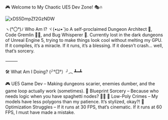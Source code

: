 🎮 Welcome to My Chaotic UE5 Dev Zone! 🎭🔥

![xDS5DmpZf2GzNDW](https://github.com/user-attachments/assets/fb5ad12b-1c8a-4bfb-a26f-7371c5844683)

ヽ(°〇°)ﾉ Who Am I? ヾ(•ω•`)o
A self-proclaimed Dungeon Architect 🏰, Code Gremlin 🧙‍♂️, and Bug Whisperer 🐛. Currently lost in the dark dungeons of Unreal Engine 5, trying to make things look cool without melting my GPU. If it compiles, it’s a miracle. If it runs, it’s a blessing. If it doesn’t crash… well, that’s sorcery.

⸻

🛠 What Am I Doing? (╯°□°）╯︵ ┻━┻

🎮 UE5 Game Dev – Making dungeons scarier, enemies dumber, and the game loop actually work (sometimes).
🧩 Blueprint Sorcery – Because who needs logic when you have spaghetti nodes? 🍝💀
🎨 Low-Poly Crimes – My models have less polygons than my patience. It’s stylized, okay?!
🔧 Optimization Struggles – If it runs at 30 FPS, that’s cinematic. If it runs at 60 FPS, I must have made a mistake.
